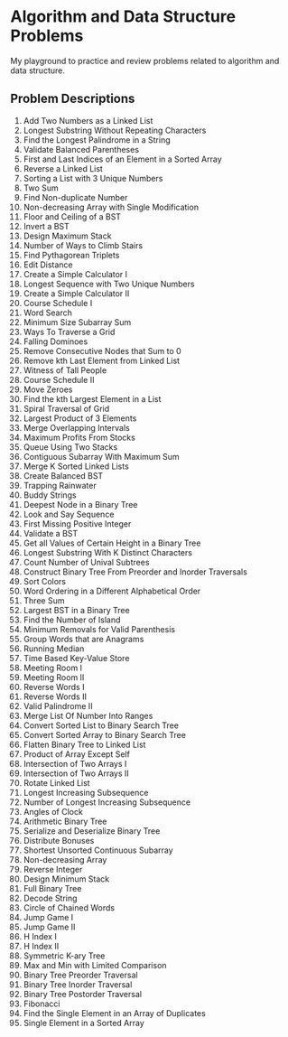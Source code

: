 # Algorithm and Data Structure Problems

My playground to practice and review problems related to algorithm and data structure.

## Problem Descriptions

1. Add Two Numbers as a Linked List
2. Longest Substring Without Repeating Characters
3. Find the Longest Palindrome in a String
4. Validate Balanced Parentheses
5. First and Last Indices of an Element in a Sorted Array
6. Reverse a Linked List
7. Sorting a List with 3 Unique Numbers
8. Two Sum
9. Find Non-duplicate Number
10. Non-decreasing Array with Single Modification
11. Floor and Ceiling of a BST
12. Invert a BST
13. Design Maximum Stack
14. Number of Ways to Climb Stairs
15. Find Pythagorean Triplets
16. Edit Distance
17. Create a Simple Calculator I
18. Longest Sequence with Two Unique Numbers
19. Create a Simple Calculator II
20. Course Schedule I
21. Word Search
22. Minimum Size Subarray Sum
23. Ways To Traverse a Grid
24. Falling Dominoes
25. Remove Consecutive Nodes that Sum to 0
26. Remove kth Last Element from Linked List
27. Witness of Tall People
28. Course Schedule II
29. Move Zeroes
30. Find the kth Largest Element in a List
31. Spiral Traversal of Grid
32. Largest Product of 3 Elements
33. Merge Overlapping Intervals
34. Maximum Profits From Stocks
35. Queue Using Two Stacks
36. Contiguous Subarray With Maximum Sum
37. Merge K Sorted Linked Lists
38. Create Balanced BST 
39. Trapping Rainwater
40. Buddy Strings
41. Deepest Node in a Binary Tree
42. Look and Say Sequence
43. First Missing Positive Integer
44. Validate a BST
45. Get all Values of Certain Height in a Binary Tree
46. Longest Substring With K Distinct Characters
47. Count Number of Unival Subtrees
48. Construct Binary Tree From Preorder and Inorder Traversals
49. Sort Colors
50. Word Ordering in a Different Alphabetical Order
51. Three Sum
52. Largest BST in a Binary Tree
53. Find the Number of Island
54. Minimum Removals for Valid Parenthesis
55. Group Words that are Anagrams
56. Running Median
57. Time Based Key-Value Store
58. Meeting Room I
59. Meeting Room II
60. Reverse Words I
61. Reverse Words II
62. Valid Palindrome II
63. Merge List Of Number Into Ranges
64. Convert Sorted List to Binary Search Tree
65. Convert Sorted Array to Binary Search Tree
66. Flatten Binary Tree to Linked List
67. Product of Array Except Self
68. Intersection of Two Arrays I
69. Intersection of Two Arrays II
70. Rotate Linked List
71. Longest Increasing Subsequence
72. Number of Longest Increasing Subsequence
73. Angles of Clock
74. Arithmetic Binary Tree
75. Serialize and Deserialize Binary Tree
76. Distribute Bonuses
77. Shortest Unsorted Continuous Subarray
78. Non-decreasing Array
79. Reverse Integer
80. Design Minimum Stack
81. Full Binary Tree
82. Decode String
83. Circle of Chained Words
84. Jump Game I
85. Jump Game II
86. H Index I
87. H Index II
88. Symmetric K-ary Tree
89. Max and Min with Limited Comparison
90. Binary Tree Preorder Traversal
91. Binary Tree Inorder Traversal
92. Binary Tree Postorder Traversal
93. Fibonacci
94. Find the Single Element in an Array of Duplicates
95. Single Element in a Sorted Array
